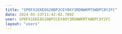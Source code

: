 ```yaml
---
title: "SP0FX1EKE8G20BP2CEY86Y3RDNWKMTXWDPC8Y2FC"
date: 2024-05-23T11:42:02.789Z
user: SP0FX1EKE8G20BP2CEY86Y3RDNWKMTXWDPC8Y2FC
layout: "users"
---
```

    